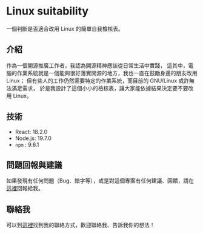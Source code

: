 # Linux suitability
一個判斷是否適合改用 Linux 的簡單自我檢核表。

## 介紹
作為一個開源推廣工作者，我認為開源精神應該從日常生活中實踐，
這其中，電腦的作業系統就是一個能夠很好落實開源的地方，我也一直在鼓勵身邊的朋友改用 Linux；
但有些人的工作仍然需要特定的作業系統，而目前的 GNU/Linux 或許無法滿足需求，
於是我設計了這個小小的檢核表，讓大家能依據結果決定要不要改用 Linux。

## 技術
- React: 18.2.0
- Node.js: 19.7.0
- `npm` : 9.6.1

## 問題回報與建議
如果發現有任何問題（Bug、錯字等），或是對這個專案有任何建議、回饋，請在[這裡](https://github.com/kazanV/linux-suitability/issues/new)回報給我。

## 聯絡我
可以到[這裡](https://kazan.tw/contact/)找到我的聯絡方式，歡迎聯絡我、告訴我你的想法！